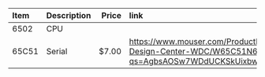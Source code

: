 

| Item | Description | Price | link |
| :--- | :--- | ---: | :--- |
| 6502 | CPU | | |
| 65C51 | Serial | $7.00 | https://www.mouser.com/ProductDetail/Western-Design-Center-WDC/W65C51N6TPG-14?qs=AgbsAOSw7WDdUCKSkUixbw%3D%3D |
